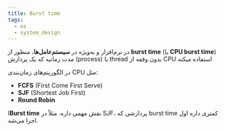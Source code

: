 ```yaml
---
title: Burst time
tags:
  - os
  - system_design
---
```



در نرم‌افزار و به‌ویژه در **سیستم‌عامل‌ها**، منظور از **burst time** (یا **CPU burst time**) مدت زمانیه که یک پردازش (process) یا thread بدون وقفه از CPU استفاده میکنه


در الگوریتم‌های زمان‌بندی CPU مثل:

- **FCFS** (First Come First Serve)
- **SJF** (Shortest Job First)
- **Round Robin**

  

ا**Burst time** نقش مهمی داره. مثلاً در SJF، پردازشی که burst time کمتری داره اول اجرا می‌شه.

